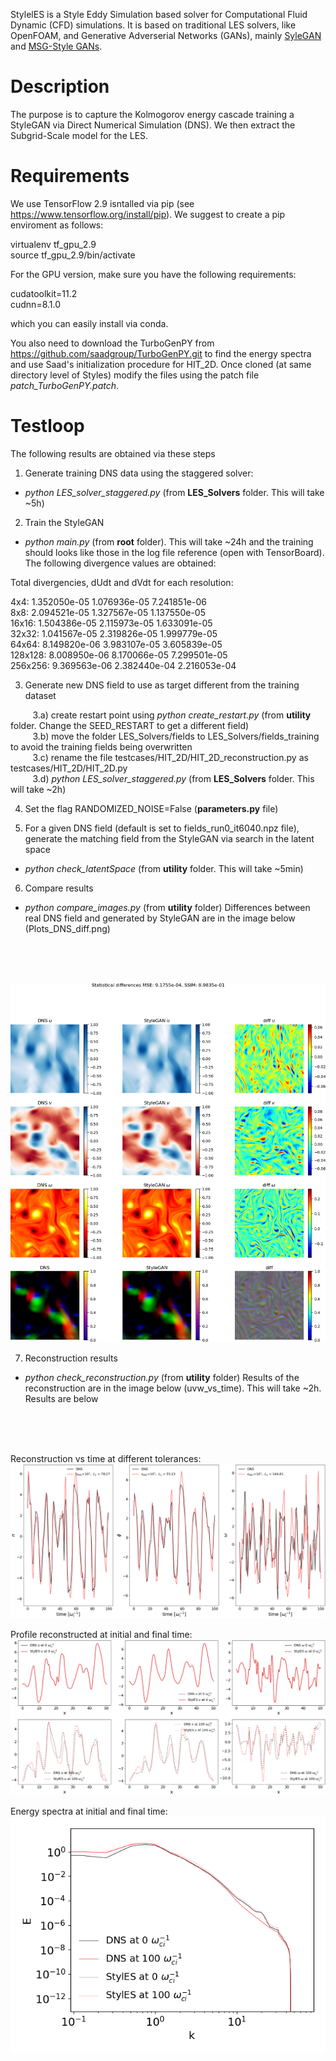 StylelES is a Style Eddy Simulation based solver for Computational Fluid Dynamic (CFD) simulations.
It is based on traditional LES solvers, like OpenFOAM, and Generative Adverserial Networks (GANs), mainly [SyleGAN](https://github.com/NVlabs/stylegan) and [MSG-Style GANs](https://github.com/akanimax/msg-stylegan-tf).


# Description
The purpose is to capture the Kolmogorov energy cascade training a StyleGAN via Direct Numerical Simulation (DNS). We then extract the Subgrid-Scale model for the LES.


# Requirements
We use TensorFlow 2.9 isntalled via pip (see https://www.tensorflow.org/install/pip). We suggest to create a pip enviroment as follows:

virtualenv tf_gpu_2.9\
source tf_gpu_2.9/bin/activate

For the GPU version, make sure you have the following requirements:

cudatoolkit=11.2\
cudnn=8.1.0

which you can easily install via conda.

You also need to download the TurboGenPY from https://github.com/saadgroup/TurboGenPY.git to find the energy spectra and use  Saad's initialization procedure for HIT_2D. Once cloned (at same directory level of Styles) modify the files using the patch file *patch_TurboGenPY.patch*.


# Testloop
The following results are obtained via these steps

1) Generate training DNS data using the staggered solver:
 - *python LES_solver_staggered.py* (from **LES_Solvers** folder. This will take ~5h)

2) Train the StyleGAN
 - *python main.py* (from **root** folder). This will take ~24h and the training should looks like those in the log file reference (open with TensorBoard). The following divergence values are obtained:

Total divergencies, dUdt and dVdt for each resolution:

   4x4:   1.352050e-05   1.076936e-05   7.241851e-06\
   8x8:   2.094521e-05   1.327567e-05   1.137550e-05\
  16x16:   1.504386e-05   2.115973e-05   1.633091e-05\
  32x32:   1.041567e-05   2.319826e-05   1.999779e-05\
  64x64:   8.149820e-06   3.983107e-05   3.605839e-05\
 128x128:   8.008950e-06   8.170066e-05   7.299501e-05\
 256x256:   9.369563e-06   2.382440e-04   2.216053e-04

3) Generate new DNS field to use as target different from the training dataset

  &nbsp;&nbsp;&nbsp;&nbsp;&nbsp;&nbsp;&nbsp;&nbsp; 3.a) create restart point using
  *python create_restart.py* (from **utility** folder. Change the SEED_RESTART to get a different field)\
  &nbsp;&nbsp;&nbsp;&nbsp;&nbsp;&nbsp;&nbsp;&nbsp; 3.b) move the folder LES_Solvers/fields to LES_Solvers/fields_training to avoid the training fields being overwritten\
  &nbsp;&nbsp;&nbsp;&nbsp;&nbsp;&nbsp;&nbsp;&nbsp; 3.c) rename the file testcases/HIT_2D/HIT_2D_reconstruction.py as testcases/HIT_2D/HIT_2D.py\
  &nbsp;&nbsp;&nbsp;&nbsp;&nbsp;&nbsp;&nbsp;&nbsp; 3.d) *python LES_solver_staggered.py* (from **LES_Solvers** folder. This will take ~2h)

4) Set the flag RANDOMIZED_NOISE=False (**parameters.py** file)

5) For a given DNS field (default is set to fields_run0_it6040.npz file), generate the matching field from the StyleGAN via search in the latent space
 - *python check_latentSpace* (from **utility** folder. This will take ~5min)

6) Compare results
 - *python compare_images.py* (from **utility** folder) 
Differences between real DNS field and generated by StyleGAN are in the image below (Plots_DNS_diff.png)
<br/>
<br/>
<br/>

![image info](./utilities/Plots_DNS_diff.png)

7) Reconstruction results
- *python check_reconstruction.py* (from **utility** folder) 
Results of the reconstruction are in the image below (uvw_vs_time). This will take ~2h. Results are below
<br/>
<br/>
<br/>

Reconstruction vs time at different tolerances:
![image info](./utilities/results_reconstruction/uvw_vs_time.png)

Profile reconstructed at initial and final time:
![image info](./utilities/results_reconstruction/uvw_vs_x.png)

Energy spectra at initial and final time:
![image info](./utilities/results_reconstruction/Energy_spectrum.png)


